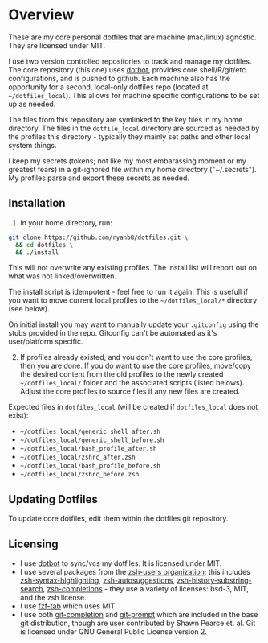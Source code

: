 # Overview

These are my core personal dotfiles that are machine (mac/linux) agnostic. They are licensed under MIT.

I use two version controlled repositories to track and manage my dotfiles. The core repository (this one) uses [dotbot](https://github.com/anishathalye/dotbot/), provides core shell/R/git/etc. configurations, and is pushed to github. Each machine also has the opportunity for a second, local-only dotfiles repo (located at `~/dotfiles_local`). This allows for machine specific configurations to be set up as needed.

The files from this repository are symlinked to the key files in my home directory. The files in the `dotfile_local` directory are sourced as needed by the profiles this directory - typically they mainly set paths and other local system things.

I keep my secrets (tokens; not like my most embarassing  moment or my greatest fears) in a git-ignored file within my home directory ("~/.secrets"). My profiles parse and export these secrets as needed.

## Installation

1. In your home directory, run:

  ```sh
  git clone https://github.com/ryanb8/dotfiles.git \
    && cd dotfiles \
    && ./install
  ```
This will not overwrite any existing profiles. The install list will report out on what was not linked/overwritten. 

The install script is idempotent - feel free to run it again. This is usefull if you want to move current local profiles to the `~/dotfiles_local/*` directory (see below).

On initial install you may want to manually update your `.gitconfig` using the stubs provided in the repo. Gitconfig can't be automated as it's user/platform specific.

2. If profiles already existed, and you don't want to use the core profiles, then you are done. If you do want to use the core profiles, move/copy the desired content from the old profiles to the newly created `~/dotfiles_local/` folder and the associated scripts (listed belows). Adjust the core profiles to source files if any new files are created. 

Expected files in `dotfiles_local` (will be created if `dotfiles_local` does not exist):

- `~/dotfiles_local/generic_shell_after.sh`
- `~/dotfiles_local/generic_shell_before.sh`
- `~/dotfiles_local/bash_profile_after.sh`
- `~/dotfiles_local/zshrc_after.zsh`
- `~/dotfiles_local/bash_profile_before.sh`
- `~/dotfiles_local/zshrc_before.zsh`

## Updating Dotfiles

To update core dotfiles, edit them within the dotfiles git repository. 

## Licensing

- I use [dotbot](https://github.com/anishathalye/dotbot/) to sync/vcs my dotfiles. It is licensed under MIT.
- I use several packages from the [zsh-users organization](https://github.com/zsh-users); this includes [zsh-syntax-highlighting](https://github.com/zsh-users/zsh-syntax-highlighting), [zsh-autosuggestions](https://github.com/zsh-users/zsh-autosuggestions), [zsh-history-substring-search](https://github.com/zsh-users/zsh-history-substring-search), [zsh-completions](https://github.com/zsh-users/zsh-completions) - they use a variety of licenses: bsd-3, MIT, and the zsh license.
- I use [fzf-tab](https://github.com/Aloxaf/fzf-tab) which uses MIT.
- I use both [git-completion](https://github.com/git/git/blob/master/contrib/completion/git-completion.bash) and [git-prompt](https://github.com/git/git/blob/master/contrib/completion/git-prompt.sh) which are included in the base git distribution, though are user contributed by Shawn Pearce et. al. Git is licensed under GNU General Public License version 2.
